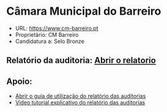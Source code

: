 # Câmara Municipal do Barreiro
- URL: https://www.cm-barreiro.pt
- Proprietário: CM Barreiro
- Candidatura a: Selo Bronze

## Relatório da auditoria: [Abrir o relatorio](https://unidade-acesso.github.io/report_002/report_002.html)

## Apoio:
- [Abrir o guia de utilização do relatório das auditorias](https://unidade-acesso.github.io/report_002/guia-utilizacao-relatorio-auditoria.html)
- [Video tutorial explicativo do relatório das auditorias](https://unidade-acesso.github.io/report_002/guia-utilizacao-relatorio-auditoria.html)

